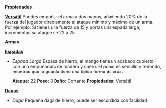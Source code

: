**Propiedades**

**<u>Versátil</u>**
Puedes empuñar el arma a dos manos, añadiendo 20% de la fuerza del jugador directamente al ataque mínimo y máximo de un arma.
Por ejemplo: Si tienes una fuerza de 15 y portas una espada larga, incrementas su ataque de 22 a 25.



**Armas**

**<u>Espadas</u>**

- *Espada Larga*
  Espada de hierro, el mango tiene un acabado cubierto con una empuñadura de madera y cuero. El pomo es sencillo y redondo, mientras que la guarda tiene una típica forma de cruz.

  **Ataque:** 22
  **Peso:** 3
  **Daño:** Cortante
  **Propiedades:** Versátil 

<u>**Dagas**</u>

- *Daga*
  Pequeña daga de hierro, puede ser escondida con facilidad